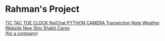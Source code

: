 # Rahman's Project
<a href="https://faizanurahman17.github.io/tictactoegame">
    TIC TAC TOE
</a>
<a href="https://github.com/faizanurahman17/clock">
    CLOCK
</a>
<a href="https://github.com/faizanurahman17/NoiChat">
    NoiChat
</a>
<a href="https://github.com/faizanurahman17/(python)">
    PYTHON
</a>
<a href="https://github.com/faizanurahman17/camera">
    CAMERA
</a>
<a href="https://github.com/faizanurahman17/transection">
    Transection Note
</a>
<a href="https://github.com/faizanurahman17/weather-website">
    Weather Website
</a>
<a href="https://github.com/faizanurahman17/newshivshakticargo">
    New Shiv Shakti Cargo <br> (for a company)
</a>